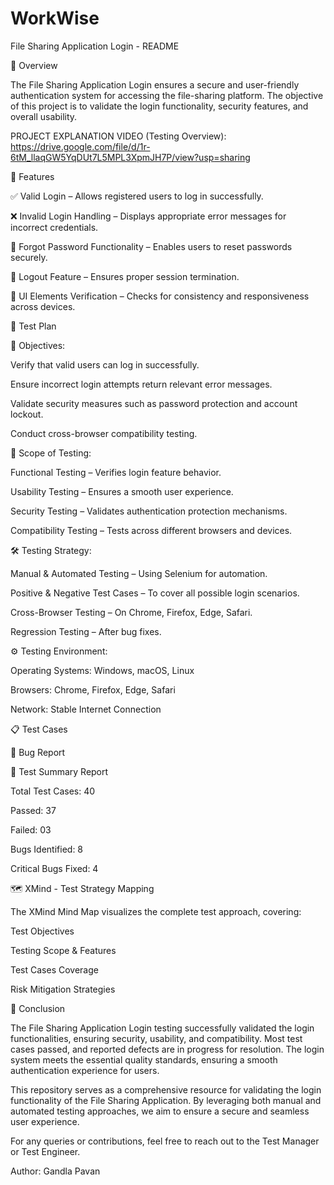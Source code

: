 # WorkWise
File Sharing Application Login - README

📌 Overview

The File Sharing Application Login ensures a secure and user-friendly authentication system for accessing the file-sharing platform. The objective of this project is to validate the login functionality, security features, and overall usability.

PROJECT EXPLANATION VIDEO (Testing Overview): https://drive.google.com/file/d/1r-6tM_llaqGW5YqDUt7L5MPL3XpmJH7P/view?usp=sharing

🚀 Features

✅ Valid Login – Allows registered users to log in successfully.

❌ Invalid Login Handling – Displays appropriate error messages for incorrect credentials.

🔐 Forgot Password Functionality – Enables users to reset passwords securely.

🔄 Logout Feature – Ensures proper session termination.

🎨 UI Elements Verification – Checks for consistency and responsiveness across devices.

📝 Test Plan

🎯 Objectives:

Verify that valid users can log in successfully.

Ensure incorrect login attempts return relevant error messages.

Validate security measures such as password protection and account lockout.

Conduct cross-browser compatibility testing.

📌 Scope of Testing:

Functional Testing – Verifies login feature behavior.

Usability Testing – Ensures a smooth user experience.

Security Testing – Validates authentication protection mechanisms.

Compatibility Testing – Tests across different browsers and devices.

🛠 Testing Strategy:

Manual & Automated Testing – Using Selenium for automation.

Positive & Negative Test Cases – To cover all possible login scenarios.

Cross-Browser Testing – On Chrome, Firefox, Edge, Safari.

Regression Testing – After bug fixes.

⚙️ Testing Environment:

Operating Systems: Windows, macOS, Linux

Browsers: Chrome, Firefox, Edge, Safari

Network: Stable Internet Connection

📋 Test Cases

🐞 Bug Report

📑 Test Summary Report

Total Test Cases: 40

Passed: 37

Failed: 03

Bugs Identified: 8

Critical Bugs Fixed: 4

🗺 XMind - Test Strategy Mapping

The XMind Mind Map visualizes the complete test approach, covering:

Test Objectives

Testing Scope & Features

Test Cases Coverage

Risk Mitigation Strategies

🏁 Conclusion

The File Sharing Application Login testing successfully validated the login functionalities, ensuring security, usability, and compatibility. Most test cases passed, and reported defects are in progress for resolution. The login system meets the essential quality standards, ensuring a smooth authentication experience for users.



This repository serves as a comprehensive resource for validating the login functionality of the File Sharing Application. By leveraging both manual and automated testing approaches, we aim to ensure a secure and seamless user experience.

For any queries or contributions, feel free to reach out to the Test Manager or Test Engineer.

Author: Gandla Pavan
